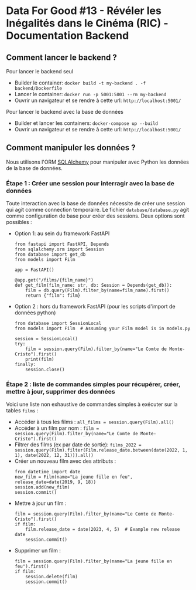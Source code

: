 # Data For Good #13 - Révéler les Inégalités dans le Cinéma (RIC) - Documentation Backend

## Comment lancer le backend ?

Pour lancer le backend seul
* Builder le container: `docker build -t my-backend . -f backend/Dockerfile`
* Lancer le container: `docker run -p 5001:5001 --rm my-backend`
* Ouvrir un navigateur et se rendre à cette url: `http://localhost:5001/`

Pour lancer le backend avec la base de données
* Builder et lancer les containers: `docker-compose up --build`
* Ouvrir un navigateur et se rendre à cette url: `http://localhost:5001/`

## Comment manipuler les données ?

Nous utilisons l'ORM [SQLAlchemy](https://docs.sqlalchemy.org/en/20/) pour manipuler avec Python les données de la base de données.

### Étape 1 : Créer une session pour interragir avec la base de données
Toute interaction avec la base de données nécessite de créer une session qui agit comme connection temporaire.
Le fichier `database/database.py` agit comme configuration de base pour créer des sessions.
Deux options sont possibles :
* Option 1: au sein du framework FastAPI
    ```
    from fastapi import FastAPI, Depends
    from sqlalchemy.orm import Session
    from database import get_db
    from models import Film

    app = FastAPI()

    @app.get("/films/{film_name}")
    def get_film(film_name: str, db: Session = Depends(get_db)):
        film = db.query(Film).filter_by(name=film_name).first()
        return {"film": film}
    ```

* Option 2 : hors du framework FastAPI (pour les scripts d'import de données python) 
    ```
    from database import SessionLocal
    from models import Film  # Assuming your Film model is in models.py

    session = SessionLocal()
    try:
        film = session.query(Film).filter_by(name="Le Comte de Monte-Cristo").first()
        print(film)
    finally:
        session.close()
    ```

### Étape 2 : liste de commandes simples pour récupérer, créer, mettre à jour, supprimer des données
Voici une liste non exhaustive de commandes simples à exécuter sur la tables `films` :
* Accéder à tous les films :
    `all_films = session.query(Film).all()`
* Accéder à un film par nom : 
    `film = session.query(Film).filter_by(name="Le Comte de Monte-Cristo").first()`
* Filtrer des films (ex par date de sortie): 
    `films_2022 = session.query(Film).filter(Film.release_date.between(date(2022, 1, 1), date(2022, 12, 31))).all()`
* Créer un nouveau film avec des attributs :
    ```
    from datetime import date
    new_film = Film(name="La jeune fille en feu", release_date=date(2019, 9, 18))
    session.add(new_film)
    session.commit()
    ```
* Mettre à jour un film :
    ```
    film = session.query(Film).filter_by(name="Le Comte de Monte-Cristo").first()
    if film:
        film.release_date = date(2023, 4, 5)  # Example new release date
        session.commit()
    ```
* Supprimer un film :
    ```
    film = session.query(Film).filter_by(name="La jeune fille en feu").first()
    if film:
        session.delete(film)
        session.commit()
    ```
